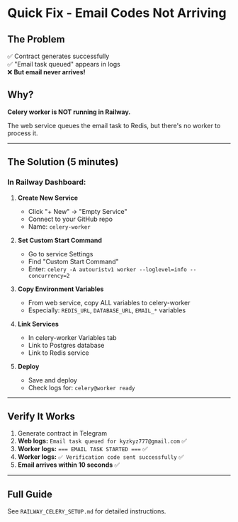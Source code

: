 # Quick Fix - Email Codes Not Arriving

## The Problem
✅ Contract generates successfully  
✅ "Email task queued" appears in logs  
❌ **But email never arrives!**

## Why?
**Celery worker is NOT running in Railway.**

The web service queues the email task to Redis, but there's no worker to process it.

---

## The Solution (5 minutes)

### In Railway Dashboard:

1. **Create New Service**
   - Click "+ New" → "Empty Service"
   - Connect to your GitHub repo
   - Name: `celery-worker`

2. **Set Custom Start Command**
   - Go to service Settings
   - Find "Custom Start Command"
   - Enter: `celery -A autouristv1 worker --loglevel=info --concurrency=2`

3. **Copy Environment Variables**
   - From web service, copy ALL variables to celery-worker
   - Especially: `REDIS_URL`, `DATABASE_URL`, `EMAIL_*` variables

4. **Link Services**
   - In celery-worker Variables tab
   - Link to Postgres database
   - Link to Redis service

5. **Deploy**
   - Save and deploy
   - Check logs for: `celery@worker ready`

---

## Verify It Works

1. Generate contract in Telegram
2. **Web logs:** `Email task queued for kyzkyz777@gmail.com` ✅
3. **Worker logs:** `=== EMAIL TASK STARTED ===` ✅
4. **Worker logs:** `✅ Verification code sent successfully` ✅
5. **Email arrives within 10 seconds** ✅

---

## Full Guide
See `RAILWAY_CELERY_SETUP.md` for detailed instructions.
